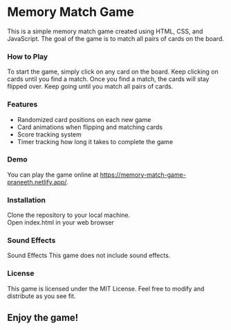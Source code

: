 <h1>Memory Match Game</h1>
This is a simple memory match game created using HTML, CSS, and JavaScript. The goal of the game is to match all pairs of cards on the board.

<h3>How to Play</h3>
To start the game, simply click on any card on the board. Keep clicking on cards until you find a match. Once you find a match, the cards will stay flipped over. Keep going until you match all pairs of cards.

<h3>Features</h3>
<ul>
  <li>Randomized card positions on each new game</li>
  <li>Card animations when flipping and matching cards</li>
  <li>Score tracking system</li>
  <li>Timer tracking how long it takes to complete the game</li>
</ul>

<h3>Demo</h3>

You can play the game online at https://memory-match-game-praneeth.netlify.app/.

<h3>Installation</h3>
Clone the repository to your local machine.<br />
Open index.html in your web browser

<h3>Sound Effects</h3>
Sound Effects
This game does not include sound effects.

<h3>License</h3>

This game is licensed under the MIT License. Feel free to modify and distribute as you see fit.

<h2>Enjoy the game!</h2>
